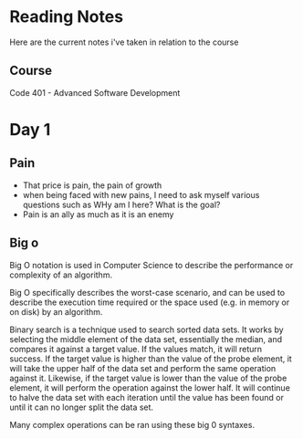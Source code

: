 <!-- If you have previously created this repo for another class, double-check to ensure it follows all guidelines here.

Your site should exist at https://USERNAME.github.io/reading-notes/

The “source” for your site should be a README.md file, written with Markdown
On the main page:

Include a level-1 heading titled Reading Notes

Include a description of what this web site is about

Include a level-2 heading for each course, ie:
Code 102 - Intro to Software Development
Code 201 - Foundations of Software Development
Code 301 - Intermediate Software Development
Code 401 - Advanced Software Development

Utilize at least 5 different features of Markdown to structure your page -->

# Reading Notes #

Here are the current notes i've taken in relation to the course

## Course ##

Code 401 - Advanced Software Development

# Day 1 #

## Pain ##

- That price is pain, the pain of growth
- when being faced with new pains, I need to ask myself various questions such as WHy am I here? What is the goal? 
- Pain is an ally as much as it is an enemy

## Big o ##

Big O notation is used in Computer Science to describe the performance or complexity of an algorithm.

Big O specifically describes the worst-case scenario, and can be used to describe the execution time required or the space used (e.g. in memory or on disk) by an algorithm.

Binary search is a technique used to search sorted data sets. It works by selecting the middle element of the data set, essentially the median, and compares it against a target value. If the values match, it will return success. If the target value is higher than the value of the probe element, it will take the upper half of the data set and perform the same operation against it. Likewise, if the target value is lower than the value of the probe element, it will perform the operation against the lower half. It will continue to halve the data set with each iteration until the value has been found or until it can no longer split the data set.

Many complex operations can be ran using these big 0 syntaxes.



